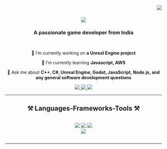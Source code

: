 <img align="right" src="https://visitor-badge.laobi.icu/badge?page_id=gavybansal9911.gavybansal9911" />

<h1 align="center">
    <img src="https://readme-typing-svg.herokuapp.com/?font=Righteous&size=35&center=true&vCenter=true&width=500&height=70&duration=4000&lines=Hi+There!+👋;+I'm+Gavish+Bansal!;" />
</h1>

<h3 align="center">A passionate game developer from India</h3>

<br/>

<div align="center">
 
 🔭 I’m currently working on **a Unreal Engine project**
 
 🌱 I’m currently learning **Javascript, AWS**

💬 Ask me about **C++, C#, Unreal Engine, Godot, JavaScript, Node.js, and any general software development questions**

 </div>

 <div align="center"> 
  <a href="gavybansal9911@gmail.com">
    <img src="https://img.shields.io/badge/Gmail-333333?style=for-the-badge&logo=gmail&logoColor=red" />
  </a>
  <a href="https://www.fiverr.com/s/bEvKAp">
    <img src="https://img.shields.io/badge/Fiverr-333333?style=for-the-badge&logo=fiverr&logoColor=white" />
  </a>
  <a href="https://replit.com/@GavishBansal">
    <img src="https://img.shields.io/badge/Replit-333333?style=for-the-badge&logo=replit&logoColor=orange" />
  </a>
</div>

 <hr/>
 
<h2 align="center">⚒️ Languages-Frameworks-Tools ⚒️</h2>
<br/>
<div align="center">
    <img src="https://skillicons.dev/icons?i=unrealengine,godot" />
    <img src="https://skillicons.dev/icons?i=nodejs,bootstrap,html,css,github,git,kotlin,androidstudio" />
    <img src="https://skillicons.dev/icons?i=nodejs,python,javascript,typescript,express,mongodb,c,cpp,cs,vscode,visualstudio" /><br>
    <img src="https://skillicons.dev/icons?i=cmake,jquery,electron,rust" />
</div>

<br/>
<hr/>
